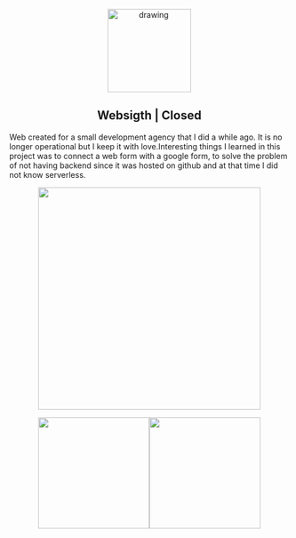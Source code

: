 <p align="center"><a href="https://solrac97gr.github.io/web_empresa/" target="_blank" rel="noopener noreferrer">
<img src="https://solrac97gr.github.io/web_empresa/img/logo-masthead.png" alt="drawing" width="150"/></a></p>

<h2 align="center">Websigth | Closed</h2>

Web created for a small development agency that I did a while ago. It is no longer operational but I keep it with love.Interesting things I learned in this project was to connect a web form with a google form, to solve the problem of not having backend since it was hosted on github and at that time I did not know serverless.

<p align="center"><img src="https://i.imgur.com/yGG7saJ.png" width="400" /></p>

<p align="center"><img src="https://i.imgur.com/sbr8p0u.png" width="200" /><img src="https://i.imgur.com/3LvBmrH.png" width="200" /></p>
